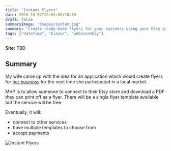 ```yaml
---
title: "Instant Flyers"
date: 2020-10-02T20:03:08+10:30
draft: false
summaryImage: "images/system.jpg"
summary: "Create ready-made flyers for your business using your Etsy profile."
tags: ["datetime", "blazor", "webassembly"]
---
```


**Site:** TBD

## Summary

My wife came up with the idea for an application which would create flyers for [her business](https://www.carneliancraft.com.au) for the next time she participated in a local market.

MVP is to allow someone to connect to their Etsy store and download a PDF they can print off as a flyer. There will be a single flyer template available but the service will be free.

Eventually, it will:
* connect to other services
* have multiple templates to choose from
* accept payments

![Instant Flyers](https://www.owen.nz/instantflyers_screenshot.png)